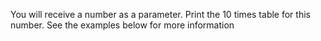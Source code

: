 You will receive a number as a parameter. Print the 10 times table for this number. See the examples below for more information
